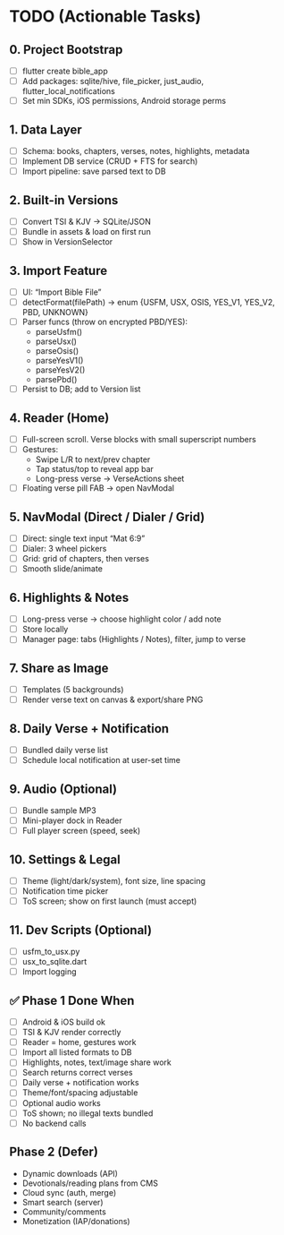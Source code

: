 

# TODO (Actionable Tasks)

## 0. Project Bootstrap
- [ ] flutter create bible_app
- [ ] Add packages: sqlite/hive, file_picker, just_audio, flutter_local_notifications
- [ ] Set min SDKs, iOS permissions, Android storage perms

## 1. Data Layer
- [ ] Schema: books, chapters, verses, notes, highlights, metadata
- [ ] Implement DB service (CRUD + FTS for search)
- [ ] Import pipeline: save parsed text to DB

## 2. Built-in Versions
- [ ] Convert TSI & KJV → SQLite/JSON
- [ ] Bundle in assets & load on first run
- [ ] Show in VersionSelector

## 3. Import Feature
- [ ] UI: “Import Bible File”
- [ ] detectFormat(filePath) → enum {USFM, USX, OSIS, YES_V1, YES_V2, PBD, UNKNOWN}
- [ ] Parser funcs (throw on encrypted PBD/YES):
  - parseUsfm()
  - parseUsx()
  - parseOsis()
  - parseYesV1()
  - parseYesV2()
  - parsePbd()
- [ ] Persist to DB; add to Version list

## 4. Reader (Home)
- [ ] Full-screen scroll. Verse blocks with small superscript numbers
- [ ] Gestures:
  - Swipe L/R to next/prev chapter
  - Tap status/top to reveal app bar
  - Long-press verse → VerseActions sheet
- [ ] Floating verse pill FAB → open NavModal

## 5. NavModal (Direct / Dialer / Grid)
- [ ] Direct: single text input “Mat 6:9”
- [ ] Dialer: 3 wheel pickers
- [ ] Grid: grid of chapters, then verses
- [ ] Smooth slide/animate

## 6. Highlights & Notes
- [ ] Long-press verse → choose highlight color / add note
- [ ] Store locally
- [ ] Manager page: tabs (Highlights / Notes), filter, jump to verse

## 7. Share as Image
- [ ] Templates (5 backgrounds)
- [ ] Render verse text on canvas & export/share PNG

## 8. Daily Verse + Notification
- [ ] Bundled daily verse list
- [ ] Schedule local notification at user-set time

## 9. Audio (Optional)
- [ ] Bundle sample MP3
- [ ] Mini-player dock in Reader
- [ ] Full player screen (speed, seek)

## 10. Settings & Legal
- [ ] Theme (light/dark/system), font size, line spacing
- [ ] Notification time picker
- [ ] ToS screen; show on first launch (must accept)

## 11. Dev Scripts (Optional)
- [ ] usfm_to_usx.py
- [ ] usx_to_sqlite.dart
- [ ] Import logging

## ✅ Phase 1 Done When
- [ ] Android & iOS build ok
- [ ] TSI & KJV render correctly
- [ ] Reader = home, gestures work
- [ ] Import all listed formats to DB
- [ ] Highlights, notes, text/image share work
- [ ] Search returns correct verses
- [ ] Daily verse + notification works
- [ ] Theme/font/spacing adjustable
- [ ] Optional audio works
- [ ] ToS shown; no illegal texts bundled
- [ ] No backend calls

## Phase 2 (Defer)
- Dynamic downloads (API)
- Devotionals/reading plans from CMS
- Cloud sync (auth, merge)
- Smart search (server)
- Community/comments
- Monetization (IAP/donations)